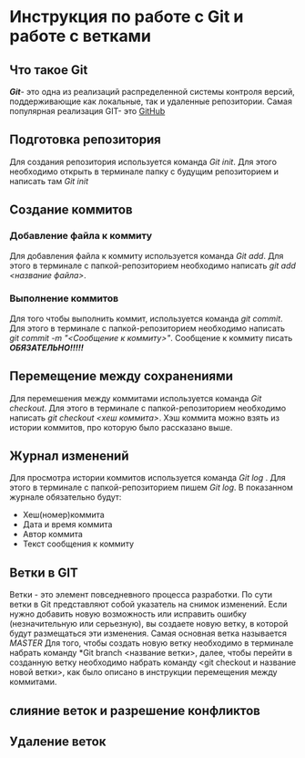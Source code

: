 # Инструкция по работе с Git и работе с ветками

## Что такое Git

***Git***- это одна из реализаций распределенной системы контроля версий, поддерживающие как локальные, так и удаленные репозитории. Самая популярная реализация GIT- это [GitHub](https://github.com)
## Подготовка репозитория

Для создания репозитория используется команда *Git init*. Для этого необходимо открыть в терминале папку с будущим репозиторием и написать там *Git init*


## Создание коммитов

### Добавление файла к коммиту
Для добавления файла к коммиту используется команда  *Git add*. Для этого в терминале с папкой-репозиторием необходимо написать *git add <название файла>*.

### Выполнение коммитов ### 

Для того чтобы выполнить коммит, используется команда *git commit*. Для этого в терминале с папкой-репозиторием необходимо написать *git commit -m "<Сообщение к коммиту>"*. Сообщение к коммиту писать ***ОБЯЗАТЕЛЬНО!!!!!***

## Перемещение между сохранениями
Для перемешения между коммитами используется команда *Git checkout*. Для этого в терминале с папкой-репозиторием необходимо написать *git checkout <хеш коммита>*. Хэш коммита можно взять из истории коммитов, про которую было рассказано выше.


## Журнал изменений

Для просмотра истории коммитов используется команда *Git log* . Для этого в терминале с папкой-репозиторием пишем *Git log*. В показанном журнале обязательно будут:
* Хеш(номер)коммита
* Дата и время коммита
* Автор коммита
* Текст сообщения к коммиту


## Ветки в GIT
Ветки - это элемент повседневного процесса разработки. По сути ветки в Git представляют собой указатель на снимок изменений. Если нужно добавить новую возможность или исправить ошибку (незначительную или серьезную), вы создаете новую ветку, в которой будут размещаться эти изменения.
Самая основная ветка называется *MASTER*
Для того, чтобы создать новую ветку необходимо в терминале набрать команду *Git branch <название ветки>, далее, чтобы перейти в созданную ветку необходимо набрать команду <git checkout и название новой ветки>, как было описано в инструкции перемещения между коммитами.

## слияние веток и разрешение конфликтов

## Удаление веток


